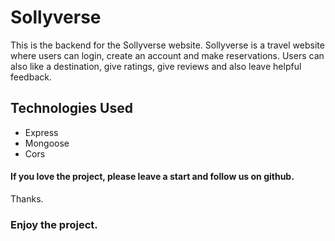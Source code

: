 # Sollyverse

This is the backend for the Sollyverse website. Sollyverse is a travel website where users can login, create an account and make reservations.
Users can also like a destination, give ratings, give reviews and also leave helpful feedback.

## Technologies Used
- Express
- Mongoose
- Cors

#### If you love the project, please leave a start and follow us on github.
Thanks.

### Enjoy the project.
